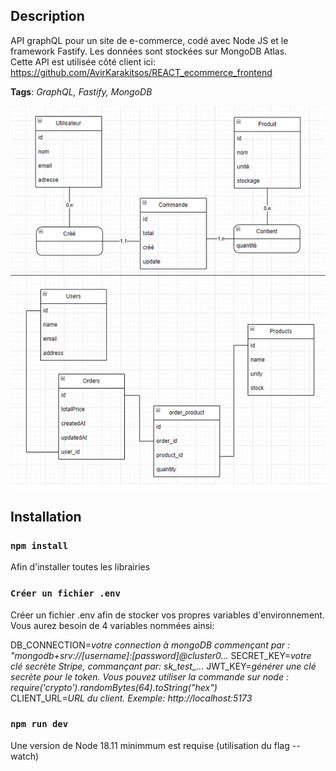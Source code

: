 ## Description

API graphQL pour un site de e-commerce, codé avec Node JS et le framework Fastify. Les données sont stockées sur MongoDB Atlas.  
Cette API est utilisée côté client ici: https://github.com/AvirKarakitsos/REACT_ecommerce_frontend

**Tags**: *GraphQL, Fastify, MongoDB*

<p align="center">
  <img src="./assets/shop_bdd.png" alt="CMD et MLD de la base de donnée">
</p>

## Installation

### `npm install`

Afin d'installer toutes les librairies

### `Créer un fichier .env`

Créer un fichier .env afin de stocker vos propres variables d'environnement.  
Vous aurez besoin de 4 variables nommées ainsi:

DB_CONNECTION=*votre connection à mongoDB commençant par : "mongodb+srv://\[username]:\[password]@cluster0...*
SECRET_KEY=*votre clé secrète Stripe, commançant par: sk_test_...*
JWT_KEY=*générer une clé secrète pour le token. Vous pouvez utiliser la commande sur node : require('crypto').randomBytes(64).toString("hex")*  
CLIENT_URL=*URL du client. Exemple: http://localhost:5173*

### `npm run dev`

Une version de Node 18.11 minimmum est requise (utilisation du flag --watch)

